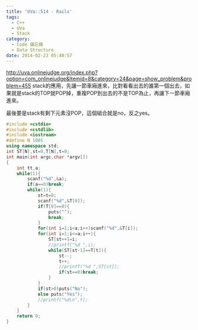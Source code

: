 ```yaml
---
title: 'UVa::514 - Rails'
tags:
  - C++
  - UVa
  - Stack
category:
  - Code 備忘錄
  - Data Structure
date: 2014-02-23 05:48:57
---
```


http://uva.onlinejudge.org/index.php?option=com_onlinejudge&Itemid=8&category=24&page=show_problem&problem=455
stack的應用，先讓一節車廂進來，比對看看出去的誰第一個出去，如果就是stack的TOP就POP掉，重複POP到出去的不是TOP為止，再讓下一節車廂進來。

<!--more-->

最後要是stack有剩下元素沒POP，這個組合就是no，反之yes。



``` c++
#include <cstdio>
#include <cstdlib>
#include <iostream>
#define N 1001
using namespace std;
int ST[N],st=0,T[N],t=0;
int main(int argc,char *argv[])
{
    int tt,a;
    while(1){
        scanf("%d",&a);
        if(a==0)break;
        while(1){
            st=t=0;
            scanf("%d",&T[0]);
            if(T[0]==0){
                puts("");
                break;
            }
            for(int i=1;i<a;i++)scanf("%d",&T[i]);
            for(int i=1;i<=a;i++){
                ST[st++]=i;
                //printf("%d ",i);
                while(ST[st-1]==T[t]){
                    st--;
                    t++;
                    //printf("%d ",ST[st]);
                    if(st==0)break;
                }
            }
            if(st>0)puts("No");
            else puts("Yes");
            //printf("%d\n",t);
        }
    }
    return 0;
}
```